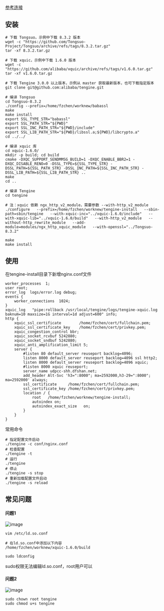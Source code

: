 [参考连接](https://github.com/alibaba/tengine/tree/master/modules/ngx_http_xquic_module)
## 安装
```
# 下载 Tongsuo，示例中下载 8.3.2 版本
wget -c "https://github.com/Tongsuo-Project/Tongsuo/archive/refs/tags/8.3.2.tar.gz"
tar -xf 8.3.2.tar.gz

# 下载 xquic，示例中下载 1.6.0 版本
wget -c "https://github.com/alibaba/xquic/archive/refs/tags/v1.6.0.tar.gz"
tar -xf v1.6.0.tar.gz

# 下载 Tengine 3.0.0 以上版本，示例从 master 获取最新版本，也可下载指定版本
git clone git@github.com:alibaba/tengine.git

# 编译 Tongsuo
cd Tongsuo-8.3.2
./config --prefix=/home/fzchen/worknew/babassl
make
make install
export SSL_TYPE_STR="babassl"
export SSL_PATH_STR="${PWD}"
export SSL_INC_PATH_STR="${PWD}/include"
export SSL_LIB_PATH_STR="${PWD}/libssl.a;${PWD}/libcrypto.a"
cd ../../

# 编译 xquic 库
cd xquic-1.6.0/
mkdir -p build; cd build
cmake -DXQC_SUPPORT_SENDMMSG_BUILD=1 -DXQC_ENABLE_BBR2=1 -DXQC_DISABLE_RENO=0 -DSSL_TYPE=${SSL_TYPE_STR} -DSSL_PATH=${SSL_PATH_STR} -DSSL_INC_PATH=${SSL_INC_PATH_STR} -DSSL_LIB_PATH=${SSL_LIB_PATH_STR} ..
make
cd ..

# 编译 Tengine
cd tengine

# 注：xquic 依赖 ngx_http_v2_module，需要参数 --with-http_v2_module
./configure   --prefix=/home/fzchen/worknew/tengine-install   --sbin-path=sbin/tengine   --with-xquic-inc="../xquic-1.6.0/include"   --with-xquic-lib="../xquic-1.6.0/build"   --with-http_v2_module   --without-http_rewrite_module   --add-module=modules/ngx_http_xquic_module   --with-openssl="../Tongsuo-8.3.2"

make
make install
```
## 使用
在tengine-install目录下新增nginx.conf文件
```
worker_processes  1;
user root;
error_log  logs/error.log debug;
events {
    worker_connections  1024;
}
xquic_log   "pipe:rollback /usr/local/tengine/logs/tengine-xquic.log baknum=10 maxsize=1G interval=1d adjust=600" info;
http {
    xquic_ssl_certificate        /home/fzchen/cert/fullchain.pem;
    xquic_ssl_certificate_key    /home/fzchen/cert/privkey.pem;
    xquic_congestion_control bbr;
    xquic_socket_rcvbuf 5242880;
    xquic_socket_sndbuf 5242880;
    xquic_anti_amplification_limit 5;
    server {
        #listen 80 default_server reuseport backlog=4096;
        listen 8000 default_server reuseport backlog=4096 ssl http2;
        listen 8000 default_server reuseport backlog=4096 xquic;
        #listen 8000 xquic reuseport;
        server_name udpcc-shh.dfshan.net;
        add_header Alt-Svc 'h3=":8000"; ma=2592000,h3-29=":8000"; ma=2592000' always;
        ssl_certificate     /home/fzchen/cert/fullchain.pem;
        ssl_certificate_key /home/fzchen/cert/privkey.pem;
        location / {
            root   /home/fzchen/worknew/tengine-install;
            autoindex on;
            autoindex_exact_size   on;
        }
    }
}
```
常用命令
```
# 指定配置文件启动
./tengine -c conf/nginx.conf
# 检查配置
./tengine -t
# 运行
./tengine
# 停止
./tengine -s stop
# 重新加载配置文件启动
./tengine -s reload
```
## 常见问题
#### 问题1

![image](https://github.com/TheDarkArchmageShangYang/networkLearning/assets/149142839/17b9b03e-9450-4382-a7e8-0bb73acdfa56)
```
vim /etc/ld.so.conf

# 在ld.so.conf中添加以下内容
/home/fzchen/worknew/xquic-1.6.0/build

sudo ldconfig
```
sudo权限无法编辑ld.so.conf，root用户可以

#### 问题2

![image](https://github.com/TheDarkArchmageShangYang/networkLearning/assets/149142839/b6a6443c-fe40-47cc-b932-7cf997fc726b)
```
sudo chown root tengine
sudo chmod u+s tengine
```
